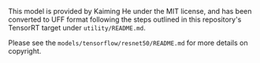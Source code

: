 This model is provided by Kaiming He under the MIT license, and has been converted to UFF format following the steps outlined in this repository's TensorRT target under `utility/README.md`.

Please see the `models/tensorflow/resnet50/README.md` for more details on copyright.
